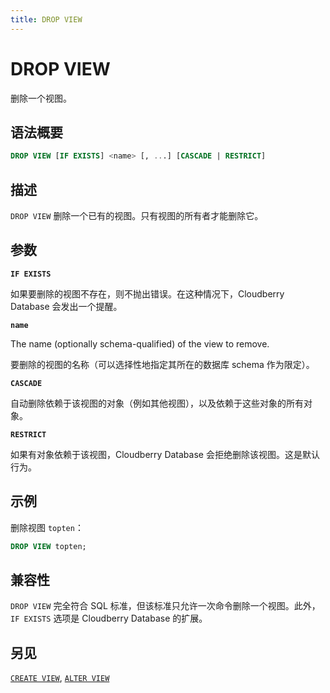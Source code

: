 ```yaml
---
title: DROP VIEW
---
```


# DROP VIEW

删除一个视图。

## 语法概要

```sql
DROP VIEW [IF EXISTS] <name> [, ...] [CASCADE | RESTRICT]
```

## 描述

`DROP VIEW` 删除一个已有的视图。只有视图的所有者才能删除它。

## 参数

**`IF EXISTS`**

如果要删除的视图不存在，则不抛出错误。在这种情况下，Cloudberry Database 会发出一个提醒。

**`name`**

The name (optionally schema-qualified) of the view to remove.

要删除的视图的名称（可以选择性地指定其所在的数据库 schema 作为限定）。

**`CASCADE`**

自动删除依赖于该视图的对象（例如其他视图），以及依赖于这些对象的所有对象。

**`RESTRICT`**

如果有对象依赖于该视图，Cloudberry Database 会拒绝删除该视图。这是默认行为。

## 示例

删除视图 `topten`：

```sql
DROP VIEW topten;
```

## 兼容性

`DROP VIEW` 完全符合 SQL 标准，但该标准只允许一次命令删除一个视图。此外，`IF EXISTS` 选项是 Cloudberry Database 的扩展。

## 另见

[`CREATE VIEW`](https://github.com/cloudberrydb/cloudberrydb-site/blob/cbdb-doc-validation/docs/sql-stmts/sql-stmt-create-view.md), [`ALTER VIEW`](https://github.com/cloudberrydb/cloudberrydb-site/blob/cbdb-doc-validation/docs/sql-stmts/sql-stmt-alter-view.md)
